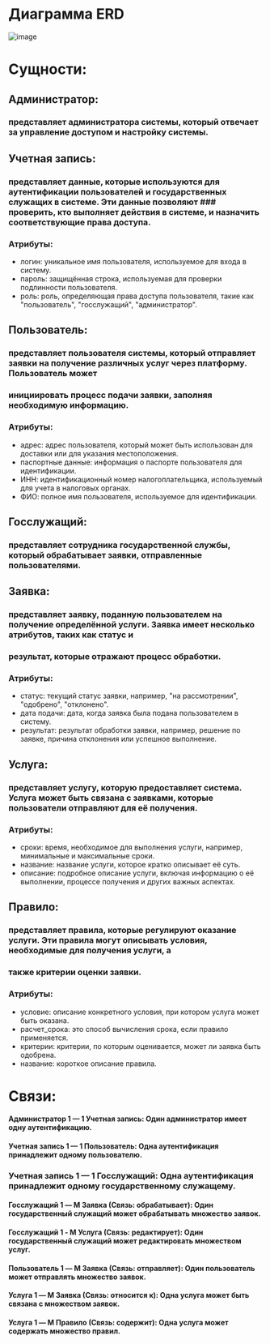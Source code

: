 # Диаграмма ERD

![image](https://github.com/user-attachments/assets/83e129e8-675b-4335-b163-a9c0fadd0943)




# Сущности:

## Администратор: 
### представляет администратора системы, который отвечает за управление доступом и настройку системы.



## Учетная запись: 
### представляет данные, которые используются для аутентификации пользователей и государственных служащих в системе. Эти данные позволяют ### проверить, кто выполняет действия в системе, и назначить соответствующие права доступа.

### Атрибуты: 
 - логин: уникальное имя пользователя, используемое для входа в систему.
 - пароль: защищённая строка, используемая для проверки подлинности пользователя.
 - роль: роль, определяющая права доступа пользователя, такие как "пользователь", "госслужащий", "администратор".
    
## Пользователь: 
### представляет пользователя системы, который отправляет заявки на получение различных услуг через платформу. Пользователь может 
### инициировать процесс подачи заявки, заполняя необходимую информацию.

### Атрибуты: 
  - адрес: адрес пользователя, который может быть использован для доставки или для указания местоположения.
  - паспортные данные: информация о паспорте пользователя для идентификации.
  - ИНН: идентификационный номер налогоплательщика, используемый для учета в налоговых органах.
  - ФИО: полное имя пользователя, используемое для идентификации.
  

## Госслужащий: 
### представляет сотрудника государственной службы, который обрабатывает заявки, отправленные пользователями.


## Заявка:
### представляет заявку, поданную пользователем на получение определённой услуги. Заявка имеет несколько атрибутов, таких как статус и
### результат, которые отражают процесс обработки.

### Атрибуты: 
 - статус: текущий статус заявки, например, "на рассмотрении", "одобрено", "отклонено".
 - дата подачи: дата, когда заявка была подана пользователем в систему.
 - результат: результат обработки заявки, например, решение по заявке, причина отклонения или успешное выполнение.


## Услуга: 
### представляет услугу, которую предоставляет система. Услуга может быть связана с заявками, которые пользователи отправляют для её получения.

### Атрибуты: 
 - сроки: время, необходимое для выполнения услуги, например, минимальные и максимальные сроки.
 - название: название услуги, которое кратко описывает её суть.
 - описание: подробное описание услуги, включая информацию о её выполнении, процессе получения и других важных аспектах.


## Правило: 
### представляет правила, которые регулируют оказание услуги. Эти правила могут описывать условия, необходимые для получения услуги, а 
### также критерии оценки заявки.

### Атрибуты: 
 - условие: описание конкретного условия, при котором услуга может быть оказана.
 - расчет_срока: это способ вычисления срока, если правило применяется.
 - критерии: критерии, по которым оценивается, может ли заявка быть одобрена.
 - название: короткое описание правила.


# Связи:

#### Администратор 1 — 1 Учетная запись: Один администратор имеет одну аутентификацию. 

#### Учетная запись 1 — 1 Пользователь: Одна аутентификация принадлежит одному пользователю.

### Учетная запись 1 — 1 Госслужащий: Одна аутентификация принадлежит одному государственному служащему.

#### Госслужащий 1 — M Заявка (Связь: обрабатывает): Один государственный служащий может обрабатывать множество заявок.

#### Госслужащий 1 - M Услуга (Связь: редактирует): Один государственный служащий может редактировать множеством услуг.

#### Пользователь 1 — M Заявка (Связь: отправляет): Один пользователь может отправлять множество заявок.

#### Услуга 1 — M Заявка (Связь: относится к): Одна услуга может быть связана с множеством заявок.

#### Услуга 1 — M Правило (Связь: содержит): Одна услуга может содержать множество правил.
